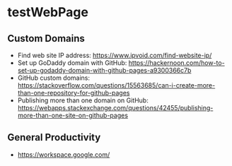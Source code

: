 # testWebPage

## Custom Domains

* Find web site IP address: https://www.ipvoid.com/find-website-ip/
* Set up GoDaddy domain with GitHub: https://hackernoon.com/how-to-set-up-godaddy-domain-with-github-pages-a9300366c7b
* GitHub custom domains: https://stackoverflow.com/questions/15563685/can-i-create-more-than-one-repository-for-github-pages
* Publishing more than one domain on GitHub: https://webapps.stackexchange.com/questions/42455/publishing-more-than-one-site-on-github-pages

## General Productivity

* https://workspace.google.com/

